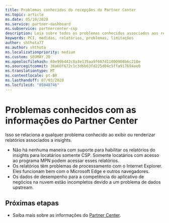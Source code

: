 ```yaml
---
title: Problemas conhecidos do recepções do Partner Center
ms.topic: article
ms.date: 05/19/2020
ms.service: partner-dashboard
ms.subservice: partnercenter-csp
description: Leia sobre todos os problemas conhecidos associados aos relatórios de PCI (Partner Center insights).
keywords: PCI, medidas, relatórios, problemas, limitações
author: shthota77
ms.author: shthota
ms.localizationpriority: medium
ms.custom: SEOMAY.20
ms.openlocfilehash: 69e99b442c8a3e135aa9f687d11000908b6c218e
ms.sourcegitcommit: 36a60f672c1c3d6b63fd225d04c5ffa917694ae0
ms.translationtype: MT
ms.contentlocale: pt-BR
ms.lasthandoff: 07/03/2020
ms.locfileid: "85948746"
---
```

# <a name="known-issues-with-partner-center-insights"></a>Problemas conhecidos com as informações do Partner Center

Isso se relaciona a qualquer problema conhecido ao exibir ou renderizar relatórios associados a insights.

- Não há nenhuma maneira com suporte para habilitar os relatórios do insights para locatários somente CSP. Somente locatários com acesso ao programa MPN podem acessar esses relatórios.
- Os relatórios têm problemas de processamento com o Internet Explorer. Eles funcionam bem com o Microsoft Edge e outros navegadores.
- Os dados de desempenho para a competência do aplicativo de negócios na nuvem estão incompletos devido a um problema de dados upstream.

## <a name="next-steps"></a>Próximas etapas

- Saiba mais sobre as informações do [Partner Center](partner-center-insights.md).
